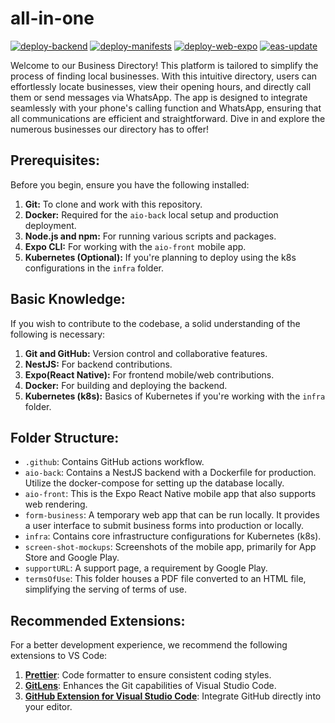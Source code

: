 # all-in-one

[![deploy-backend](https://github.com/rodinhatokay/all-in-one/actions/workflows/deploy-backend.yml/badge.svg)](https://github.com/rodinhatokay/all-in-one/actions/workflows/deploy-backend.yml) [![deploy-manifests](https://github.com/rodinhatokay/all-in-one/actions/workflows/deploy-manifests.yml/badge.svg)](https://github.com/rodinhatokay/all-in-one/actions/workflows/deploy-manifests.yml) [![deploy-web-expo](https://github.com/rodinhatokay/all-in-one/actions/workflows/deploy-web-expo.yml/badge.svg)](https://github.com/rodinhatokay/all-in-one/actions/workflows/deploy-web-expo.yml) [![eas-update](https://github.com/rodinhatokay/all-in-one/actions/workflows/eas-update.yml/badge.svg)](https://github.com/rodinhatokay/all-in-one/actions/workflows/eas-update.yml)

Welcome to our Business Directory! This platform is tailored to simplify the process of finding local businesses. With this intuitive directory, users can effortlessly locate businesses, view their opening hours, and directly call them or send messages via WhatsApp. The app is designed to integrate seamlessly with your phone's calling function and WhatsApp, ensuring that all communications are efficient and straightforward. Dive in and explore the numerous businesses our directory has to offer!

## Prerequisites:

Before you begin, ensure you have the following installed:

1. **Git:** To clone and work with this repository.
2. **Docker:** Required for the `aio-back` local setup and production deployment.
3. **Node.js and npm:** For running various scripts and packages.
4. **Expo CLI:** For working with the `aio-front` mobile app.
5. **Kubernetes (Optional):** If you're planning to deploy using the k8s configurations in the `infra` folder.

## Basic Knowledge:

If you wish to contribute to the codebase, a solid understanding of the following is necessary:

1. **Git and GitHub:** Version control and collaborative features.
2. **NestJS:** For backend contributions.
3. **Expo(React Native):** For frontend mobile/web contributions.
4. **Docker:** For building and deploying the backend.
5. **Kubernetes (k8s):** Basics of Kubernetes if you're working with the `infra` folder.

## Folder Structure:

- `.github`: Contains GitHub actions workflow.
- `aio-back`: Contains a NestJS backend with a Dockerfile for production. Utilize the docker-compose for setting up the database locally.
- `aio-front`: This is the Expo React Native mobile app that also supports web rendering.
- `form-business`: A temporary web app that can be run locally. It provides a user interface to submit business forms into production or locally.
- `infra`: Contains core infrastructure configurations for Kubernetes (k8s).
- `screen-shot-mockups`: Screenshots of the mobile app, primarily for App Store and Google Play.
- `supportURL`: A support page, a requirement by Google Play.
- `termsOfUse`: This folder houses a PDF file converted to an HTML file, simplifying the serving of terms of use.

## Recommended Extensions:

For a better development experience, we recommend the following extensions to VS Code:

1. [**Prettier**](https://prettier.io/): Code formatter to ensure consistent coding styles.
2. [**GitLens**](https://marketplace.visualstudio.com/items?itemName=eamodio.gitlens): Enhances the Git capabilities of Visual Studio Code.
3. [**GitHub Extension for Visual Studio Code**](https://github.com/microsoft/vscode): Integrate GitHub directly into your editor.
